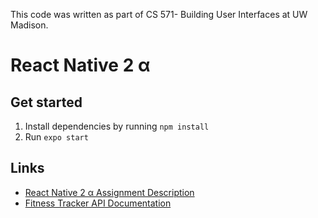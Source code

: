 This code was written as part of CS 571- Building User Interfaces at UW Madison.
# React Native 2 &alpha;

## Get started
1. Install dependencies by running `npm install`
2. Run `expo start`

## Links
- [React Native 2 &alpha; Assignment Description](https://canvas.wisc.edu/courses/273395/assignments/1387915)
- [Fitness Tracker API Documentation](https://documenter.getpostman.com/view/2613990/UVC5Enhe)

